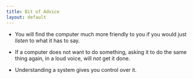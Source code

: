 ```yaml
---
title: Bit of Advice
layout: default
---
```



* You will find the computer much more friendly to you if you would just
  *listen* to what it has to say.

* If a computer does not want to do something, asking it to do the same
  thing again, in a loud voice, will *not* get it done.

* Understanding a system gives you control over it.
